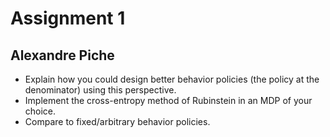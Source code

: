 # Assignment 1
## Alexandre Piche

* Explain how you could design better behavior policies (the policy at the denominator) using this perspective. 
* Implement the cross-entropy method of Rubinstein in an MDP of your choice. 
* Compare to fixed/arbitrary behavior policies.
